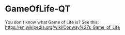 # GameOfLife-QT
You don't know what Game of Life is?
See this:
https://en.wikipedia.org/wiki/Conway%27s_Game_of_Life
